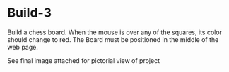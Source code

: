 # Build-3
Build a chess board. When the mouse is over any of the squares, its color should change to red.
The Board must be positioned in the middle of the web page.
 
 See final image attached for pictorial view of project

